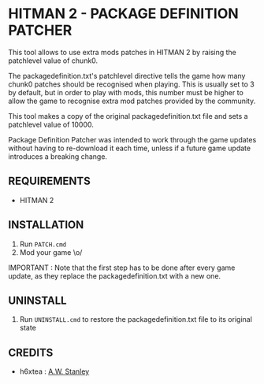 # HITMAN 2 - PACKAGE DEFINITION PATCHER

This tool allows to use extra mods patches in HITMAN 2 by raising the patchlevel value of chunk0.

The packagedefinition.txt's patchlevel directive tells the game how many chunk0 patches should be recognised when playing. This is usually set to 3 by default, but in order to play with mods, this number must be higher to allow the game to recognise extra mod patches provided by the community.

This tool makes a copy of the original packagedefinition.txt file and sets a patchlevel value of 10000.

Package Definition Patcher was intended to work through the game updates without having to re-download it each time, unless if a future game update introduces a breaking change.

## REQUIREMENTS 

- HITMAN 2

## INSTALLATION

1. Run `PATCH.cmd`
2. Mod your game \o/

IMPORTANT : Note that the first step has to be done after every game update, as they replace the packagedefinition.txt with a new one.

## UNINSTALL

1. Run `UNINSTALL.cmd` to restore the packagedefinition.txt file to its original state

## CREDITS

- h6xtea : [A.W. Stanley](https://github.com/awstanley/hitman.rs)
    
